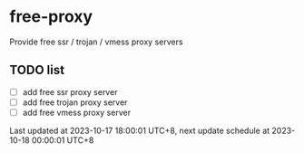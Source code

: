 
# free-proxy
Provide free ssr / trojan / vmess proxy servers


## TODO list
- [ ] add free ssr proxy server
- [ ] add free trojan proxy server
- [ ] add free vmess proxy server

Last updated at 2023-10-17 18:00:01 UTC+8, next update schedule at 2023-10-18 00:00:01 UTC+8

